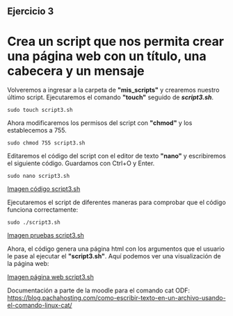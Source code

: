 ## Ejercicio 3

# Crea un script que nos permita crear una página web con un título, una cabecera y un mensaje

Volveremos a ingresar a la carpeta de **"mis_scripts"** y crearemos nuestro último script. Ejecutaremos el comando **"touch"** seguido de ***script3.sh***.
```ubuntu
sudo touch script3.sh
```
Ahora modificaremos los permisos del script con **"chmod"** y los establecemos a 755.
```ubuntu
sudo chmod 755 script3.sh
```
Editaremos el código del script con el editor de texto **"nano"** y escribiremos el siguiente código. Guardamos con Ctrl+O y Enter.
```ubuntu
sudo nano script3.sh
```
[Imagen código script3.sh](/tema1/imagenes/script3.png)

Ejecutaremos el script de diferentes maneras para comprobar que el código funciona correctamente:
```ubuntu
sudo ./script3.sh 
```
[Imagen pruebas script3.sh](/tema1/imagenes/script3ejecutado.png)

Ahora, el código genera una página html con los argumentos que el usuario le pase al ejecutar el **"script3.sh"**. Aquí podemos ver una visualización de la página web:

[Imagen página web script3.sh](/tema1/imagenes/script3html.png)

Documentación a parte de la moodle para el comando cat ODF: https://blog.pachahosting.com/como-escribir-texto-en-un-archivo-usando-el-comando-linux-cat/
